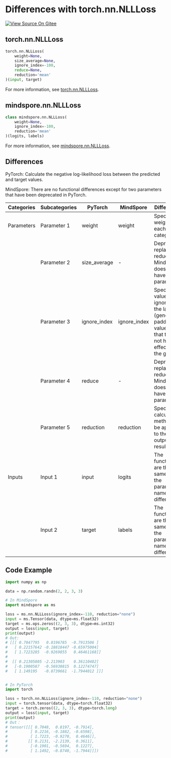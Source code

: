 # Differences with torch.nn.NLLLoss

[![View Source On Gitee](https://mindspore-website.obs.cn-north-4.myhuaweicloud.com/website-images/r2.4.10/resource/_static/logo_source_en.svg)](https://gitee.com/mindspore/docs/blob/r2.4.10/docs/mindspore/source_en/note/api_mapping/pytorch_diff/NLLLoss.md)

## torch.nn.NLLLoss

```python
torch.nn.NLLLoss(
    weight=None,
    size_average=None,
    ignore_index=-100,
    reduce=None,
    reduction='mean'
)(input, target)
```

For more information, see [torch.nn.NLLLoss](https://pytorch.org/docs/1.8.1/generated/torch.nn.NLLLoss.html).

## mindspore.nn.NLLLoss

```python
class mindspore.nn.NLLLoss(
    weight=None,
    ignore_index=-100,
    reduction='mean'
)(logits, labels)
```

For more information, see [mindspore.nn.NLLLoss](https://www.mindspore.cn/docs/en/r2.4.10/api_python/nn/mindspore.nn.NLLLoss.html).

## Differences

PyTorch: Calculate the negative log-likelihood loss between the predicted and target values.

MindSpore: There are no functional differences except for two parameters that have been deprecated in PyTorch.

| Categories | Subcategories |PyTorch | MindSpore | Differences |
| --- | --- | --- | --- |---|
| Parameters | Parameter 1 | weight | weight    | Specify the weight of each category |
| | Parameter 2 | size_average | -         | Deprecated, replaced by reduction. MindSpore does not have this parameter |
| | Parameter 3 | ignore_index | ignore_index | Specify the values to be ignored in the labels (generally padding values) so that they do not have an effect on the gradient |
| | Parameter 4 | reduce | - | Deprecated, replaced by reduction. MindSpore does not have this parameter |
| | Parameter 5 | reduction         | reduction      | Specify the calculation method to be applied to the output results |
|  Inputs | Input 1 | input | logits | The functions are the same, but the parameter names are different |
|   | Input 2 | target | labels | The functions are the same, but the parameter names are different |

## Code Example

```python
import numpy as np

data = np.random.randn(2, 2, 3, 3)

# In MindSpore
import mindspore as ms

loss = ms.nn.NLLLoss(ignore_index=-110, reduction="none")
input = ms.Tensor(data, dtype=ms.float32)
target = ms.ops.zeros((2, 3, 3), dtype=ms.int32)
output = loss(input, target)
print(output)
# Out:
# [[[ 0.7047795   0.8196785  -0.7913506 ]
#   [ 0.22157642 -0.18818447 -0.65975004]
#   [ 1.7223285  -0.9269855   0.46461168]]
#
#  [[ 0.21305805 -2.213903    0.36110482]
#   [-0.1900587  -0.56938815  0.12274747]
#   [ 1.149195   -0.8739661  -1.7944012 ]]]


# In PyTorch
import torch

loss = torch.nn.NLLLoss(ignore_index=-110, reduction="none")
input = torch.tensor(data, dtype=torch.float32)
target = torch.zeros((2, 3, 3), dtype=torch.long)
output = loss(input, target)
print(output)
# Out：
# tensor([[[ 0.7048,  0.8197, -0.7914],
#          [ 0.2216, -0.1882, -0.6598],
#          [ 1.7223, -0.9270,  0.4646]],
#         [[ 0.2131, -2.2139,  0.3611],
#          [-0.1901, -0.5694,  0.1227],
#          [ 1.1492, -0.8740, -1.7944]]])
```
